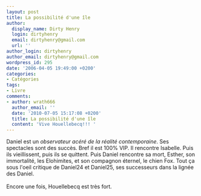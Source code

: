 ```yaml
---
layout: post
title: La possibilité d'une île
author:
  display_name: Dirty Henry
  login: dirtyhenry
  email: dirtyhenry@gmail.com
  url: ''
author_login: dirtyhenry
author_email: dirtyhenry@gmail.com
wordpress_id: 295
date: '2006-04-05 19:49:00 +0200'
categories:
- Catégories
tags:
- Livre
comments:
- author: wrath666
  author_email: ''
  date: '2010-07-05 15:17:08 +0200'
  title: La possibilité d'une île
  content: 'Vive Houellebecq!!! '
---
```

Daniel est un <span style="font-style:italic;">observateur acéré de la réalité contemporaine</span>. Ses spectacles sont des succès. Bref il est 100% VIP. Il rencontre Isabelle. Puis ils vieillissent, puis ils se quittent. Puis Daniel rencontre sa mort, Esther, son immortalité, les Elohimites, et son compagnon éternel, le chien Fox. Tout ça sous l'oeil critique de Daniel24 et Daniel25, ses successeurs dans la lignée des Daniel.<br /><br />Encore une fois, Houellebecq est très fort.
